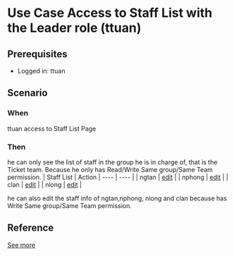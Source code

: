 # Use Case Access to Staff List with the Leader role (ttuan)

## Prerequisites 
- Logged in: ttuan 

## Scenario 
### When
ttuan access to Staff List Page &nbsp;

### Then 
he can only see the list of staff in the group he is in charge of, that is the Ticket team. Because he only has Read/Write Same group/Same Team permission.
| Staff List | Action
| ---- | ---- |
| ngtan | [edit]() |
| nphong | [edit]() |
| clan | [edit]() |
| nlong | [edit]() |

he can also edit the staff info of ngtan,nphong, nlong and clan because has Write Same group/Same Team permission. 

## Reference 
[See more](d1_leaders_role_group.md)

